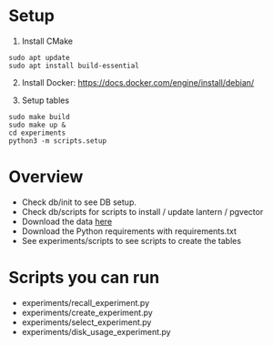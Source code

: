 # Setup
1. Install CMake
```
sudo apt update
sudo apt install build-essential
```
2. Install Docker: https://docs.docker.com/engine/install/debian/

3. Setup tables
```
sudo make build
sudo make up &
cd experiments
python3 -m scripts.setup
```

# Overview
- Check db/init to see DB setup.
- Check db/scripts for scripts to install / update lantern / pgvector
- Download the data [here](http://corpus-texmex.irisa.fr/)
- Download the Python requirements with requirements.txt
- See experiments/scripts to see scripts to create the tables

# Scripts you can run
- experiments/recall_experiment.py
- experiments/create_experiment.py
- experiments/select_experiment.py
- experiments/disk_usage_experiment.py